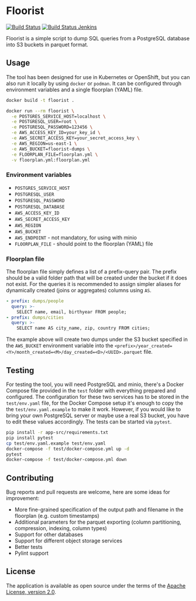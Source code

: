 # Floorist
[![Build Status](https://app.travis-ci.com/redhatinsights/floorist.svg?branch=master)](https://app.travis-ci.com/redhatinsights/floorist)
[![Build Status Jenkins](https://ci.ext.devshift.net/job/RedHatInsights-floorist-pr-check?branch=master)](https://ci.ext.devshift.net/job/RedHatInsights-floorist-pr-check/)

Floorist is a simple script to dump SQL queries from a PostgreSQL database into S3 buckets in parquet format.

## Usage

The tool has been designed for use in Kubernetes or OpenShift, but you can also run it locally by using `docker` or `podman`. It can be configured through environment variables and a single floorplan (YAML) file.

```bash
docker build -t floorist .

docker run --rm floorist \
  -e POSTGRES_SERVICE_HOST=localhost \
  -e POSTGRESQL_USER=root \
  -e POSTGRESQL_PASSWORD=123456 \
  -e AWS_ACCESS_KEY_ID=your_key_id \
  -e AWS_SECRET_ACCESS_KEY=your_secret_access_key \
  -e AWS_REGION=us-east-1 \
  -e AWS_BUCKET=floorist-dumps \
  -e FLOORPLAN_FILE=floorplan.yml \
  -v floorplan.yml:floorplan.yml
```

### Environment variables
* `POSTGRES_SERVICE_HOST`
* `POSTGRESQL_USER`
* `POSTGRESQL_PASSWORD`
* `POSTGRESQL_DATABASE`
* `AWS_ACCESS_KEY_ID`
* `AWS_SECRET_ACCESS_KEY`
* `AWS_REGION`
* `AWS_BUCKET`
* `AWS_ENDPOINT` - not mandatory, for using with minio
* `FLOORPLAN_FILE` - should point to the floorplan (YAML) file

### Floorplan file

The floorplan file simply defines a list of a prefix-query pair. The prefix should be a valid folder path that will be created under the bucket if it does not exist. For the queries it is recommended to assign simpler aliases for dynamically created (joins or aggregates) columns using `AS`.

```yaml
- prefix: dumps/people
  query: >-
    SELECT name, email, birthyear FROM people;
- prefix: dumps/cities
  query: >-
    SELECT name AS city_name, zip, country FROM cities;
```

The example above will create two dumps under the S3 bucket specified in the `AWS_BUCKET` environment variable into the `<prefix>/year_created=<Y>/month_created=<M>/day_created=<D>/<UUID>.parquet` file.

## Testing
For testing the tool, you will need PostgreSQL and minio, there's a Docker Compose file provided in the `test` folder with everything prepared and configured. The configuration for these two services has to be stored in the `test/env.yaml` file, for the Docker Compose setup it's enough to copy the the `test/env.yaml.example` to make it work. However, if you would like to bring your own PostgreSQL server or maybe use a real S3 bucket, you have to edit these values accordingly. The tests can be started via `pytest`.

```bash
pip install -r app-src/requirements.txt
pip install pytest
cp test/env.yaml.example test/env.yaml
docker-compose -f test/docker-compose.yml up -d
pytest
docker-compose -f test/docker-compose.yml down
````

## Contributing
Bug reports and pull requests are welcome, here are some ideas for improvement:
* More fine-grained specification of the output path and filename in the floorplan (e.g. custom timestamps)
* Additional parameters for the parquet exporting (column partitioning, compression, indexing, column types)
* Support for other databases
* Support for different object storage services
* Better tests
* Pylint support

## License
The application is available as open source under the terms of the [Apache License, version 2.0](https://opensource.org/licenses/Apache-2.0).
